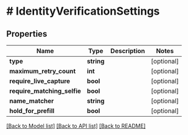 # # IdentityVerificationSettings

## Properties

Name | Type | Description | Notes
------------ | ------------- | ------------- | -------------
**type** | **string** |  | [optional]
**maximum_retry_count** | **int** |  | [optional]
**require_live_capture** | **bool** |  | [optional]
**require_matching_selfie** | **bool** |  | [optional]
**name_matcher** | **string** |  | [optional]
**hold_for_prefill** | **bool** |  | [optional]

[[Back to Model list]](../../README.md#models) [[Back to API list]](../../README.md#endpoints) [[Back to README]](../../README.md)
